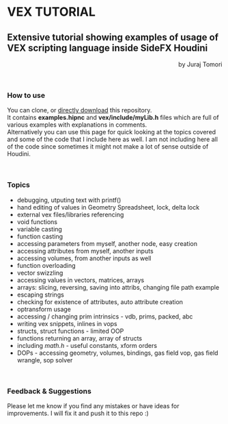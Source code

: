 # VEX TUTORIAL
## Extensive tutorial showing examples of usage of VEX scripting language inside SideFX Houdini
<p align="right">by Juraj Tomori</p>

<br>

### How to use
You can clone, or [directly download](https://github.com/jtomori/vex_tutorial/archive/master.zip) this repository.<br>
It contains **examples.hipnc** and **vex/include/myLib.h** files which are full of various examples with explanations in comments.<br>
Alternatively you can use this page for quick looking at the topics covered and some of the code that I include here as well. I am not including here all of the code since sometimes it might not make a lot of sense outside of Houdini.

<br>

### Topics
* debugging, utputing text with printf()
* hand editing of values in Geometry Spreadsheet, lock, delta lock
* external vex files/libraries referencing
* void functions
* variable casting
* function casting
* accessing parameters from myself, another node, easy creation
* accessing attributes from myself, another inputs
* accessing volumes, from another inputs as well
* function overloading
* vector swizzling
* accessing values in vectors, matrices, arrays
* arrays: slicing, reversing, saving into attribs, changing file path example
* escaping strings
* checking for existence of attributes, auto attribute creation
* optransform usage
* accessing / changing prim intrinsics - vdb, prims, packed, abc
* writing vex snippets, inlines in vops
* structs, struct functions - limited OOP
* functions returning an array, array of structs
* including *math.h* - useful constants, xform orders
* DOPs - accessing geometry, volumes, bindings, gas field vop, gas field wrangle, sop solver

<br>

### Feedback & Suggestions
Please let me know if you find any mistakes or have ideas for improvements. I will fix it and push it to this repo :)